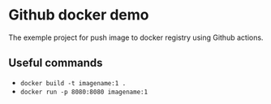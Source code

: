 # Github docker demo

The exemple project for push image to docker registry using Github actions.

## Useful commands

* `docker build -t imagename:1 .`
* `docker run -p 8080:8080 imagename:1`
